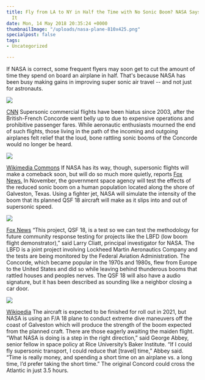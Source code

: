 ```yaml
---
title: Fly from LA to NY in Half the Time with No Sonic Boom? NASA Says They Can Do
  It
date: Mon, 14 May 2018 20:35:24 +0000
thumbnailImage: "/uploads/nasa-plane-810x425.png"
specialpost: false
tags:
- Uncategorized

---
```

If NASA is correct, some frequent flyers may soon get to cut the amount of time they spend on board an airplane in half. That's because NASA has been busy making gains in improving super sonic air travel -- and not just for astronauts. 

![](http://newsattorneys.staging.wpengine.com/wp-content/uploads/2018/05/nasa-plane-1024x538.png) 

[CNN](https://www.cnn.com/travel/article/nasa-x-plane-supersonic-passenger-airplane/index.html) Supersonic commercial flights have been hiatus since 2003, after the British-French Concorde went belly up to due to expensive operations and prohibitive passenger fares. While aeronautic enthusiasts mourned the end of such flights, those living in the path of the incoming and outgoing airplanes felt relief that the loud, bone rattling sonic booms of the Concorde would no longer be heard. 

![](http://newsattorneys.staging.wpengine.com/wp-content/uploads/2018/05/concorde-airplane2-1024x731.jpg) 

[Wikimedia Commons](https://commons.wikimedia.org/wiki/File:Concorde_1_94-9-5_kix.jpg) If NASA has its way, though, supersonic flights will make a comeback soon, but will do so much more quietly, reports [Fox News.](http://www.foxnews.com/science/2018/05/07/nasa-testing-commercial-planes-that-will-quietly-break-sound-barrier.html) In November, the government space agency will test the effects of the reduced sonic boom on a human population located along the shore of Galveston, Texas. Using a fighter jet, NASA will simulate the intensity of the boom that its planned QSF 18 aircraft will make as it slips into and out of supersonic speed. 

![](http://newsattorneys.staging.wpengine.com/wp-content/uploads/2018/05/nasa-supersonic.jpg) 

[Fox News](http://a57.foxnews.com/images.foxnews.com/content/fox-news/science/2018/05/07/nasa-testing-commercial-planes-that-will-quietly-break-sound-barrier/_jcr_content/article-text/article-par-3/inline_spotlight_ima/image.img.jpg/612/344/1525703182604.jpg?ve=1&tl=1) “This project, QSF 18, is a test so we can test the methodology for future community response testing for projects like the LBFD (low boom flight demonstrator),” said Larry Cliatt, principal investigator for NASA. The LBFD is a joint project involving Lockheed Martin Aeronautics Company and the tests are being monitored by the Federal Aviation Administration. The Concorde, which became popular in the 1970s and 1980s, flew from Europe to the United States and did so while leaving behind thunderous booms that rattled houses and peoples nerves. The QSF 18 will also have a audio signature, but it has been described as sounding like a neighbor closing a car door. 

![](http://newsattorneys.staging.wpengine.com/wp-content/uploads/2018/05/concorde-airplane-1024x687.jpg) 

[Wikipedia](https://en.wikipedia.org/wiki/Concorde) The aircraft is expected to be finished for roll out in 2021, but NASA is using an F/A 18 plane to conduct extreme dive maneuvers off the coast of Galveston which will produce the strength of the boom expected from the planned craft. There are those eagerly awaiting the maiden flight. “What NASA is doing is a step in the right direction,” said George Abbey, senior fellow in space policy at Rice University’s Baker Institute. “If I could fly supersonic transport, I could reduce that \[travel\] time,” Abbey said. “Time is really money, and spending a short time on an airplane vs. a long time, I’d prefer taking the short time.” The original Concord could cross the Atlantic in just 3.5 hours.